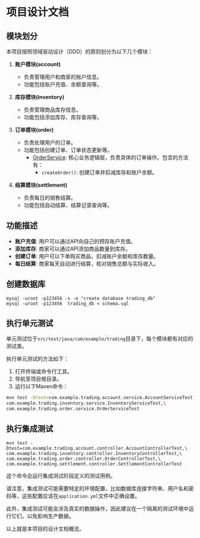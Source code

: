 # 项目设计文档

## 模块划分

本项目按照领域驱动设计（DDD）的原则划分为以下几个模块：

1. **账户模块(account)**
   - 负责管理用户和商家的账户信息。
   - 功能包括账户充值、余额查询等。

2. **库存模块(inventory)**
   - 负责管理商品库存信息。
   - 功能包括添加库存、库存查询等。

3. **订单模块(order)**
   - 负责处理用户的订单。
   - 功能包括创建订单、订单状态更新等。
     - [OrderService](src/main/java/com/example/trading/order/service/OrderService.java): 核心业务逻辑层，负责具体的订单操作。包含的方法有：
       - `createOrder()`: 创建订单并扣减库存和账户余额。

4. **结算模块(settlement)**
   - 负责每日的销售结算。
   - 功能包括自动结算、结算记录查询等。

## 功能描述

- **账户充值**: 用户可以通过API向自己的预存账户充值。
- **添加库存**: 商家可以通过API添加商品数量到库存。
- **创建订单**: 用户可以下单购买商品，扣减账户余额和库存数量。
- **每日结算**: 商家每天自动进行结算，核对销售总额与实际收入。

## 创建数据库
```
mysql -uroot -p123456 -s -e "create database trading_db"
mysql -uroot -p123456  trading_db < schema.sql
```


## 执行单元测试

单元测试位于`src/test/java/com/example/trading`目录下，每个模块都有对应的测试类。

执行单元测试的方法如下：
1. 打开终端或命令行工具。
2. 导航至项目根目录。
3. 运行以下Maven命令：
```bash
mvn test -Dtest=com.example.trading.account.service.AccountServiceTest,\
com.example.trading.inventory.service.InventoryServiceTest,\
com.example.trading.order.service.OrderServiceTest


```

## 执行集成测试

```
mvn test -Dtest=com.example.trading.account.controller.AccountControllerTest,\
com.example.trading.inventory.controller.InventoryControllerTest,\
com.example.trading.order.controller.OrderControllerTest,\
com.example.trading.settlement.controller.SettlementControllerTest

```

这个命令会运行集成测试阶段定义的测试用例。

请注意，集成测试可能需要特定的环境配置，比如数据库连接字符串、用户名和密码等，这些配置应该在`application.yml`文件中正确设置。

此外，集成测试可能会涉及真实的数据操作，因此建议在一个隔离的测试环境中运行它们，以免影响生产数据。

以上就是本项目的设计文档概览。

